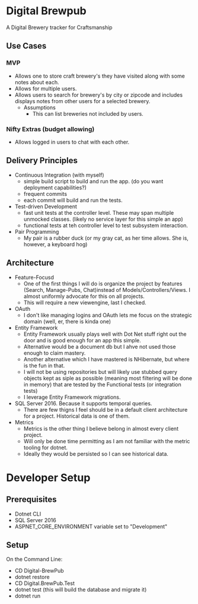 # Digital Brewpub
A Digital Brewery tracker for Craftsmanship

## Use Cases

### MVP
- Allows one to store craft brewery's they have visited along with some notes about each.
- Allows for multiple users.  
- Allows users to search for brewery's by city or zipcode and includes displays notes from other users for a selected brewery.
  - Assumptions
    - This can list breweries not included by users.

### Nifty Extras (budget allowing)
- Allows logged in users to chat with each other.

## Delivery Principles
- Continuous Integration (with myself)
  - simple build script to build and run the app. (do you want deployment capabilities?)
  - frequent commits
  - each commit will build and run the tests.
- Test-driven Development
  - fast unit tests at the controller level. These may span multiple unmocked classes. (likely no service layer for this simple an app)
  - functional tests at teh controller level to test subsystem interaction.
- Pair Programming
  - My pair is a rubber duck (or my gray cat, as her time allows. She is, however, a keyboard hog)
  
  
 ## Architecture
  - Feature-Focusd
    - One of the first things I will do is organize the project by features (Search, Manage-Pubs, Chat)instead of Models/Controllers/Views. I almost uniformly advocate for this on all projects.
    - This will require a new viewengine, last I checked.
  - OAuth
    - I don't like managing logins and OAuth lets me focus on the strategic domain (well, er, there is kinda one)
  - Entity Framework
    - Entity Framework usually plays well with Dot Net stuff right out the door and is good enough for an app this simple.
    - Alternative would be a document db but I ahve not used those enough to claim mastery.
    - Another alternative which I have mastered is NHibernate, but where is the fun in that.
    - I will not be using repositories but will likely use stubbed query objects kept as siple as possible (meaning most filtering will be done in memory)
      that are tested by the Functional tests (or integration tests)
    - I leverage Entity Framework migrations.
  - SQL Server 2016. Because it supports temporal queries. 
    - There are few thigns I feel should be in a default client architecture for a project. Historical data is one of them.
  - Metrics
    - Metrics is the other thing I believe belong in almost every client project.
    - Will only be done time permitting as I am not familiar with the metric tooling for dotnet.
    - Ideally they would be persisted so I can see historical data.
  
   
   # Developer Setup
   
   ## Prerequisites
   - Dotnet CLI
   - SQL Server 2016
   - ASPNET_CORE_ENVIRONMENT variable set to "Development" 
   
   ## Setup
   On the Command Line:
   - CD Digital-BrewPub
   - dotnet restore
   - CD Digital.BrewPub.Test
   - dotnet test (this will build the database and migrate it)
   - dotnet run
   
